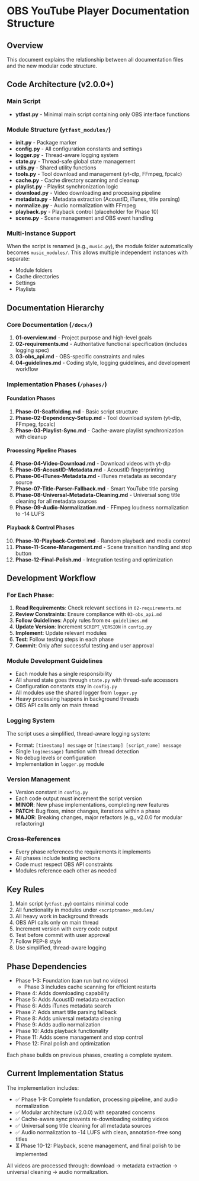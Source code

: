# OBS YouTube Player Documentation Structure

## Overview
This document explains the relationship between all documentation files and the new modular code structure.

## Code Architecture (v2.0.0+)

### Main Script
- **ytfast.py** - Minimal main script containing only OBS interface functions

### Module Structure (`ytfast_modules/`)
- **__init__.py** - Package marker
- **config.py** - All configuration constants and settings
- **logger.py** - Thread-aware logging system
- **state.py** - Thread-safe global state management
- **utils.py** - Shared utility functions
- **tools.py** - Tool download and management (yt-dlp, FFmpeg, fpcalc)
- **cache.py** - Cache directory scanning and cleanup
- **playlist.py** - Playlist synchronization logic
- **download.py** - Video downloading and processing pipeline
- **metadata.py** - Metadata extraction (AcoustID, iTunes, title parsing)
- **normalize.py** - Audio normalization with FFmpeg
- **playback.py** - Playback control (placeholder for Phase 10)
- **scene.py** - Scene management and OBS event handling

### Multi-Instance Support
When the script is renamed (e.g., `music.py`), the module folder automatically becomes `music_modules/`. This allows multiple independent instances with separate:
- Module folders
- Cache directories
- Settings
- Playlists

## Documentation Hierarchy

### Core Documentation (`/docs/`)
1. **01-overview.md** - Project purpose and high-level goals
2. **02-requirements.md** - Authoritative functional specification (includes logging spec)
3. **03-obs_api.md** - OBS-specific constraints and rules
4. **04-guidelines.md** - Coding style, logging guidelines, and development workflow

### Implementation Phases (`/phases/`)

#### Foundation Phases
1. **Phase-01-Scaffolding.md** - Basic script structure
2. **Phase-02-Dependency-Setup.md** - Tool download system (yt-dlp, FFmpeg, fpcalc)
3. **Phase-03-Playlist-Sync.md** - Cache-aware playlist synchronization with cleanup

#### Processing Pipeline Phases
4. **Phase-04-Video-Download.md** - Download videos with yt-dlp
5. **Phase-05-AcoustID-Metadata.md** - AcoustID fingerprinting
6. **Phase-06-iTunes-Metadata.md** - iTunes metadata as secondary source
7. **Phase-07-Title-Parser-Fallback.md** - Smart YouTube title parsing
8. **Phase-08-Universal-Metadata-Cleaning.md** - Universal song title cleaning for all metadata sources
9. **Phase-09-Audio-Normalization.md** - FFmpeg loudness normalization to -14 LUFS

#### Playback & Control Phases
10. **Phase-10-Playback-Control.md** - Random playback and media control
11. **Phase-11-Scene-Management.md** - Scene transition handling and stop button
12. **Phase-12-Final-Polish.md** - Integration testing and optimization

## Development Workflow

### For Each Phase:
1. **Read Requirements**: Check relevant sections in `02-requirements.md`
2. **Review Constraints**: Ensure compliance with `03-obs_api.md`
3. **Follow Guidelines**: Apply rules from `04-guidelines.md`
4. **Update Version**: Increment `SCRIPT_VERSION` in `config.py`
5. **Implement**: Update relevant modules
6. **Test**: Follow testing steps in each phase
7. **Commit**: Only after successful testing and user approval

### Module Development Guidelines
- Each module has a single responsibility
- All shared state goes through `state.py` with thread-safe accessors
- Configuration constants stay in `config.py`
- All modules use the shared logger from `logger.py`
- Heavy processing happens in background threads
- OBS API calls only on main thread

### Logging System
The script uses a simplified, thread-aware logging system:
- Format: `[timestamp] message` or `[timestamp] [script_name] message`
- Single `log(message)` function with thread detection
- No debug levels or configuration
- Implementation in `logger.py` module

### Version Management
- Version constant in `config.py`
- Each code output must increment the script version
- **MINOR**: New phase implementations, completing new features
- **PATCH**: Bug fixes, minor changes, iterations within a phase
- **MAJOR**: Breaking changes, major refactors (e.g., v2.0.0 for modular refactoring)

### Cross-References
- Every phase references the requirements it implements
- All phases include testing sections
- Code must respect OBS API constraints
- Modules reference each other as needed

## Key Rules
1. Main script (`ytfast.py`) contains minimal code
2. All functionality in modules under `<scriptname>_modules/`
3. All heavy work in background threads
4. OBS API calls only on main thread
5. Increment version with every code output
6. Test before commit with user approval
7. Follow PEP-8 style
8. Use simplified, thread-aware logging

## Phase Dependencies
- Phase 1-3: Foundation (can run but no videos)
  - Phase 3 includes cache scanning for efficient restarts
- Phase 4: Adds downloading capability
- Phase 5: Adds AcoustID metadata extraction
- Phase 6: Adds iTunes metadata search
- Phase 7: Adds smart title parsing fallback
- Phase 8: Adds universal metadata cleaning
- Phase 9: Adds audio normalization
- Phase 10: Adds playback functionality
- Phase 11: Adds scene management and stop control
- Phase 12: Final polish and optimization

Each phase builds on previous phases, creating a complete system.

## Current Implementation Status
The implementation includes:
- ✅ Phase 1-9: Complete foundation, processing pipeline, and audio normalization
- ✅ Modular architecture (v2.0.0) with separated concerns
- ✅ Cache-aware sync prevents re-downloading existing videos
- ✅ Universal song title cleaning for all metadata sources
- ✅ Audio normalization to -14 LUFS with clean, annotation-free song titles
- ⏳ Phase 10-12: Playback, scene management, and final polish to be implemented

All videos are processed through: download → metadata extraction → universal cleaning → audio normalization.